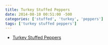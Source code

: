 ```yaml
---
title: Turkey Stuffed Peppers
date: 2014-08-10 00:51:00 -500
categories: ['stuffed', 'turkey', 'peppers']
tags: ['turkey stuffed peppers']
---
```


-   [Turkey Stuffed Peppers](http://www.tasteofhome.com/recipes/turkey-stuffed-peppers)

